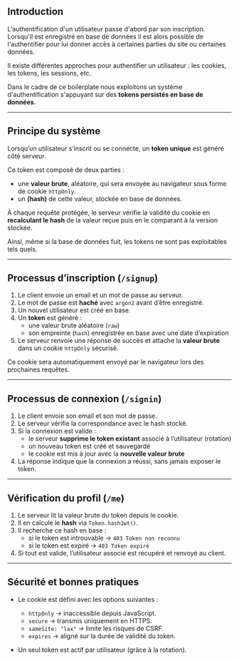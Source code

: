 ## Introduction

L'authentification d'un utilisateur passe d'abord par son inscription. Lorsqu'il est enregistré en base de données il est alors possible de l'authentifier pour lui donner accès à certaines parties du site ou certaines données.

Il existe différentes approches pour authentifier un utilisateur : les cookies, les tokens, les sessions, etc.

Dans le cadre de ce boilerplate nous exploitons un système d'authentification s'appuyant sur des **tokens persistés en base de données**.

---

## Principe du système

Lorsqu’un utilisateur s’inscrit ou se connecte, un **token unique** est généré côté serveur.  

Ce token est composé de deux parties :
  - une **valeur brute**, aléatoire, qui sera envoyée au navigateur sous forme de cookie `httpOnly`.
  - un **(hash)** de cette valeur, stockée en base de données.  

À chaque requête protégée, le serveur vérifie la validité du cookie en **recalculant le hash** de la valeur reçue puis en le comparant à la version stockée.

Ainsi, même si la base de données fuit, les tokens ne sont pas exploitables tels quels.

---

## Processus d’inscription (`/signup`)

1. Le client envoie un email et un mot de passe au serveur.
2. Le mot de passe est **haché** avec `argon2` avant d’être enregistré.
3. Un nouvel utilisateur est créé en base.
4. Un **token** est généré :
   - une valeur brute aléatoire (`raw`)
   - son empreinte (`hash`) enregistrée en base avec une date d’expiration
5. Le serveur renvoie une réponse de succès et attache la **valeur brute** dans un cookie `httpOnly` sécurisé.

Ce cookie sera automatiquement envoyé par le navigateur lors des prochaines requêtes.

---

## Processus de connexion (`/signin`)

1. Le client envoie son email et son mot de passe.
2. Le serveur vérifie la correspondance avec le hash stocké.
3. Si la connexion est valide :
   - le serveur **supprime le token existant** associé à l’utilisateur (rotation)
   - un nouveau token est créé et sauvegardé
   - le cookie est mis à jour avec la **nouvelle valeur brute**
4. La réponse indique que la connexion a réussi, sans jamais exposer le token.

---

## Vérification du profil (`/me`)

1. Le serveur lit la valeur brute du token depuis le cookie.
2. Il en calcule le **hash** via `Token.hashJwt()`.
3. Il recherche ce hash en base :
   - si le token est introuvable → `403 Token non reconnu`
   - si le token est expiré → `403 Token expiré`
4. Si tout est valide, l’utilisateur associé est récupéré et renvoyé au client.

---

## Sécurité et bonnes pratiques

- Le cookie est défini avec les options suivantes :
  - `httpOnly` → inaccessible depuis JavaScript.
  - `secure` → transmis uniquement en HTTPS.
  - `sameSite: "lax"` → limite les risques de CSRF.
  - `expires` → aligné sur la durée de validité du token.

- Un seul token est actif par utilisateur (grâce à la rotation).